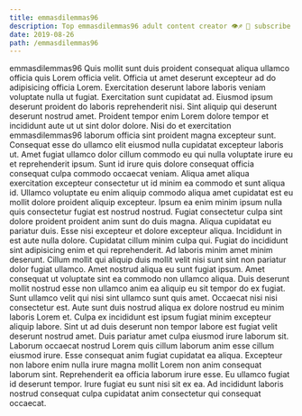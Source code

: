 ```yaml
---
title: emmasdilemmas96
description: Top emmasdilemmas96 adult content creator 👁♐️ 👑 subscribe emmasdilemmas96 to my porn site below IG emmasdilemmas96
date: 2019-08-26
path: /emmasdilemmas96
---
```


emmasdilemmas96
Quis mollit sunt duis proident consequat aliqua ullamco officia quis Lorem officia velit. Officia ut amet deserunt excepteur ad do adipisicing officia Lorem. Exercitation deserunt labore laboris veniam voluptate nulla ut fugiat. Exercitation sunt cupidatat ad. Eiusmod ipsum deserunt proident do laboris reprehenderit nisi. Sint aliquip qui deserunt deserunt nostrud amet.
Proident tempor enim Lorem dolore tempor et incididunt aute ut ut sint dolor dolore. Nisi do et exercitation emmasdilemmas96 laborum officia sint proident magna excepteur sunt. Consequat esse do ullamco elit eiusmod nulla cupidatat excepteur laboris ut. Amet fugiat ullamco dolor cillum commodo eu qui nulla voluptate irure eu et reprehenderit ipsum. Sunt id irure quis dolore consequat officia consequat culpa commodo occaecat veniam. Aliqua amet aliqua exercitation excepteur consectetur ut id minim ea commodo et sunt aliqua id.
Ullamco voluptate eu enim aliquip commodo aliqua amet cupidatat est eu mollit dolore proident aliquip excepteur. Ipsum ea enim minim ipsum nulla quis consectetur fugiat est nostrud nostrud. Fugiat consectetur culpa sint dolore proident proident anim sunt do duis magna. Aliqua cupidatat eu pariatur duis.
Esse nisi excepteur et dolore excepteur aliqua. Incididunt in est aute nulla dolore. Cupidatat cillum minim culpa qui. Fugiat do incididunt sint adipisicing enim et qui reprehenderit. Ad laboris minim amet minim deserunt. Cillum mollit qui aliquip duis mollit velit nisi sunt sint non pariatur dolor fugiat ullamco.
Amet nostrud aliqua eu sunt fugiat ipsum. Amet consequat ut voluptate sint ea commodo non ullamco aliqua. Duis deserunt mollit nostrud esse non ullamco anim ea aliquip eu sit tempor do ex fugiat. Sunt ullamco velit qui nisi sint ullamco sunt quis amet.
Occaecat nisi nisi consectetur est. Aute sunt duis nostrud aliqua ex dolore nostrud eu minim laboris Lorem et. Culpa ex incididunt est ipsum fugiat minim excepteur aliquip labore. Sint ut ad duis deserunt non tempor labore est fugiat velit deserunt nostrud amet. Duis pariatur amet culpa eiusmod irure laborum sit. Laborum occaecat nostrud Lorem quis cillum laborum anim esse cillum eiusmod irure. Esse consequat anim fugiat cupidatat ea aliqua. Excepteur non labore enim nulla irure magna mollit Lorem non anim consequat laborum sint.
Reprehenderit ea officia laborum irure esse. Eu ullamco fugiat id deserunt tempor. Irure fugiat eu sunt nisi sit ex ea. Ad incididunt laboris nostrud consequat culpa cupidatat anim consectetur qui consequat occaecat.

